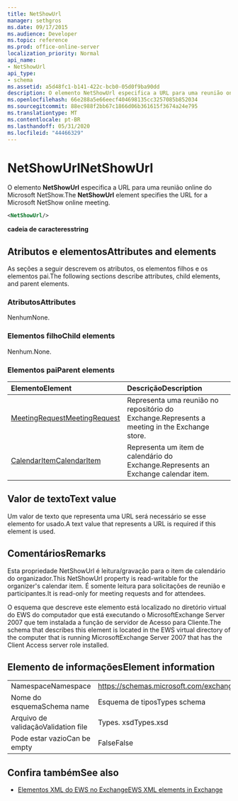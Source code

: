 ```yaml
---
title: NetShowUrl
manager: sethgros
ms.date: 09/17/2015
ms.audience: Developer
ms.topic: reference
ms.prod: office-online-server
localization_priority: Normal
api_name:
- NetShowUrl
api_type:
- schema
ms.assetid: a5d48fc1-b141-422c-bcb0-05d0f9ba90dd
description: O elemento NetShowUrl especifica a URL para uma reunião online do Microsoft NetShow.
ms.openlocfilehash: 66e288a5e66eecf404698135cc3257085b852034
ms.sourcegitcommit: 88ec988f2bb67c1866d06b361615f3674a24e795
ms.translationtype: MT
ms.contentlocale: pt-BR
ms.lasthandoff: 05/31/2020
ms.locfileid: "44466329"
---
```

# <a name="netshowurl"></a><span data-ttu-id="58626-103">NetShowUrl</span><span class="sxs-lookup"><span data-stu-id="58626-103">NetShowUrl</span></span>

<span data-ttu-id="58626-104">O elemento **NetShowUrl** especifica a URL para uma reunião online do Microsoft NetShow.</span><span class="sxs-lookup"><span data-stu-id="58626-104">The **NetShowUrl** element specifies the URL for a Microsoft NetShow online meeting.</span></span> 
  
```xml
<NetShowUrl/>
```

 <span data-ttu-id="58626-105">**cadeia de caracteres**</span><span class="sxs-lookup"><span data-stu-id="58626-105">**string**</span></span>
## <a name="attributes-and-elements"></a><span data-ttu-id="58626-106">Atributos e elementos</span><span class="sxs-lookup"><span data-stu-id="58626-106">Attributes and elements</span></span>

<span data-ttu-id="58626-107">As seções a seguir descrevem os atributos, os elementos filhos e os elementos pai.</span><span class="sxs-lookup"><span data-stu-id="58626-107">The following sections describe attributes, child elements, and parent elements.</span></span>
  
### <a name="attributes"></a><span data-ttu-id="58626-108">Atributos</span><span class="sxs-lookup"><span data-stu-id="58626-108">Attributes</span></span>

<span data-ttu-id="58626-109">Nenhum</span><span class="sxs-lookup"><span data-stu-id="58626-109">None.</span></span>
  
### <a name="child-elements"></a><span data-ttu-id="58626-110">Elementos filho</span><span class="sxs-lookup"><span data-stu-id="58626-110">Child elements</span></span>

<span data-ttu-id="58626-111">Nenhum.</span><span class="sxs-lookup"><span data-stu-id="58626-111">None.</span></span>
  
### <a name="parent-elements"></a><span data-ttu-id="58626-112">Elementos pai</span><span class="sxs-lookup"><span data-stu-id="58626-112">Parent elements</span></span>

|<span data-ttu-id="58626-113">**Elemento**</span><span class="sxs-lookup"><span data-stu-id="58626-113">**Element**</span></span>|<span data-ttu-id="58626-114">**Descrição**</span><span class="sxs-lookup"><span data-stu-id="58626-114">**Description**</span></span>|
|:-----|:-----|
|[<span data-ttu-id="58626-115">MeetingRequest</span><span class="sxs-lookup"><span data-stu-id="58626-115">MeetingRequest</span></span>](meetingrequest.md) <br/> |<span data-ttu-id="58626-116">Representa uma reunião no repositório do Exchange.</span><span class="sxs-lookup"><span data-stu-id="58626-116">Represents a meeting in the Exchange store.</span></span>  <br/> |
|[<span data-ttu-id="58626-117">CalendarItem</span><span class="sxs-lookup"><span data-stu-id="58626-117">CalendarItem</span></span>](calendaritem.md) <br/> |<span data-ttu-id="58626-118">Representa um item de calendário do Exchange.</span><span class="sxs-lookup"><span data-stu-id="58626-118">Represents an Exchange calendar item.</span></span>  <br/> |
   
## <a name="text-value"></a><span data-ttu-id="58626-119">Valor de texto</span><span class="sxs-lookup"><span data-stu-id="58626-119">Text value</span></span>

<span data-ttu-id="58626-120">Um valor de texto que representa uma URL será necessário se esse elemento for usado.</span><span class="sxs-lookup"><span data-stu-id="58626-120">A text value that represents a URL is required if this element is used.</span></span>
  
## <a name="remarks"></a><span data-ttu-id="58626-121">Comentários</span><span class="sxs-lookup"><span data-stu-id="58626-121">Remarks</span></span>

<span data-ttu-id="58626-122">Esta propriedade NetShowUrl é leitura/gravação para o item de calendário do organizador.</span><span class="sxs-lookup"><span data-stu-id="58626-122">This NetShowUrl property is read-writable for the organizer's calendar item.</span></span> <span data-ttu-id="58626-123">É somente leitura para solicitações de reunião e participantes.</span><span class="sxs-lookup"><span data-stu-id="58626-123">It is read-only for meeting requests and for attendees.</span></span>
  
<span data-ttu-id="58626-124">O esquema que descreve este elemento está localizado no diretório virtual do EWS do computador que está executando o MicrosoftExchange Server 2007 que tem instalada a função de servidor de Acesso para Cliente.</span><span class="sxs-lookup"><span data-stu-id="58626-124">The schema that describes this element is located in the EWS virtual directory of the computer that is running MicrosoftExchange Server 2007 that has the Client Access server role installed.</span></span>
  
## <a name="element-information"></a><span data-ttu-id="58626-125">Elemento de informações</span><span class="sxs-lookup"><span data-stu-id="58626-125">Element information</span></span>

|||
|:-----|:-----|
|<span data-ttu-id="58626-126">Namespace</span><span class="sxs-lookup"><span data-stu-id="58626-126">Namespace</span></span>  <br/> |https://schemas.microsoft.com/exchange/services/2006/types  <br/> |
|<span data-ttu-id="58626-127">Nome do esquema</span><span class="sxs-lookup"><span data-stu-id="58626-127">Schema name</span></span>  <br/> |<span data-ttu-id="58626-128">Esquema de tipos</span><span class="sxs-lookup"><span data-stu-id="58626-128">Types schema</span></span>  <br/> |
|<span data-ttu-id="58626-129">Arquivo de validação</span><span class="sxs-lookup"><span data-stu-id="58626-129">Validation file</span></span>  <br/> |<span data-ttu-id="58626-130">Types. xsd</span><span class="sxs-lookup"><span data-stu-id="58626-130">Types.xsd</span></span>  <br/> |
|<span data-ttu-id="58626-131">Pode estar vazio</span><span class="sxs-lookup"><span data-stu-id="58626-131">Can be empty</span></span>  <br/> |<span data-ttu-id="58626-132">False</span><span class="sxs-lookup"><span data-stu-id="58626-132">False</span></span>  <br/> |
   
## <a name="see-also"></a><span data-ttu-id="58626-133">Confira também</span><span class="sxs-lookup"><span data-stu-id="58626-133">See also</span></span>



- [<span data-ttu-id="58626-134">Elementos XML do EWS no Exchange</span><span class="sxs-lookup"><span data-stu-id="58626-134">EWS XML elements in Exchange</span></span>](ews-xml-elements-in-exchange.md)

